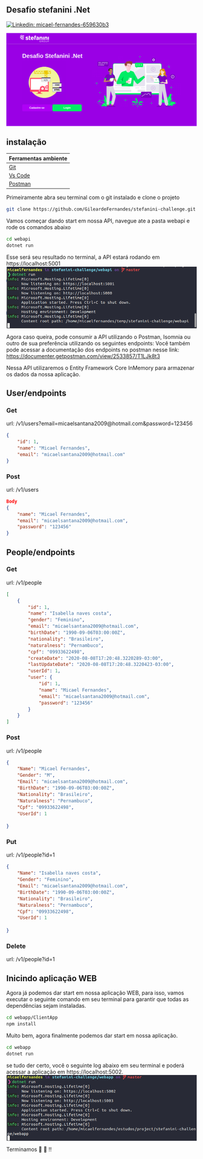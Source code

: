 <h2>Desafio stefanini .Net</h2>

[![Linkedin: micael-fernandes-659630b3](https://img.shields.io/badge/-micaelfernandes-blue?style=flat-square&logo=Linkedin&logoColor=white&link=https://www.linkedin.com/in/micael-fernandes-659630b3/)](https://www.linkedin.com/in/micael-fernandes-659630b3/)

<img align='center' src="https://github.com/GileardeFernandes/stefanini-challenge/blob/master/assets/home-web.png" >


## instalação

| Ferramentas ambiente                               |
| ---------------------------------------------------|
|<a href="https://git-scm.com/">Git</a>              |
|<a href="https://code.visualstudio.com/">Vs Code</a>|
|<a href="https://www.postman.com/">Postman</a>      |


Primeiramente abra seu terminal com o git instalado e clone o projeto

```sh
git clone https://github.com/GileardeFernandes/stefanini-challenge.git
```
Vamos começar dando start em nossa API, navegue ate a pasta webapi e rode os comandos abaixo

```sh
cd webapi
dotnet run
```
Esse será seu resultado no terminal, a API estará rodando em https://localhost:5001
<img align='center' src="https://github.com/GileardeFernandes/stefanini-challenge/blob/master/assets/log-api.png" >




Agora caso queira, pode consumir a API utilizando o Postman, Isomnia ou outro de sua preferência utilizando os seguintes endpoints:
Você também pode acessar a documentação dos endpoints no postman nesse link: https://documenter.getpostman.com/view/2533857/T1LJk8t3

Nessa API utilizaremos o Entity Framework Core InMemory para armazenar os dados da nossa aplicação.

## User/endpoints

<h3>Get</h3> 
url: /v1/users?email=micaelsantana2009@hotmail.com&password=123456

```json
{
    "id": 1,
    "name": "Micael Fernandes",
    "email": "micaelsantana2009@hotmail.com"
}
```

<h3>Post</h3> 
url: /v1/users

```json
Body
{
    "name": "Micael Fernandes",
    "email": "micaelsantana2009@hotmail.com",
    "password": "123456"
}
```

## People/endpoints

<h3>Get</h3>
url: /v1/people

```json
[
    {
        "id": 1,
        "name": "Isabella naves costa",
        "gender": "Feminino",
        "email": "micaelsantana2009@hotmail.com",
        "birthDate": "1990-09-06T03:00:00Z",
        "nationality": "Brasileiro",
        "naturalness": "Pernambuco",
        "cpf": "09933622498",
        "createDate": "2020-08-08T17:20:48.3220289-03:00",
        "lastUpdateDate": "2020-08-08T17:20:48.3220423-03:00",
        "userId": 1,
        "user": {
            "id": 1,
            "name": "Micael Fernandes",
            "email": "micaelsantana2009@hotmail.com",
            "password": "123456"
        }
    }
]
```

<h3>Post</h3>
url: /v1/people

```json
{
    "Name": "Micael Fernandes",
    "Gender": "M",
    "Email": "micaelsantana2009@hotmail.com",
    "BirthDate": "1990-09-06T03:00:00Z",
    "Nationality": "Brasileiro",
    "Naturalness": "Pernambuco",
    "Cpf": "09933622498",
    "UserId": 1

}
```

<h3>Put</h3>
url: /v1/people?id=1

```json
{
    "Name": "Isabella naves costa",
    "Gender": "Feminino",
    "Email": "micaelsantana2009@hotmail.com",
    "BirthDate": "1990-09-06T03:00:00Z",
    "Nationality": "Brasileiro",
    "Naturalness": "Pernambuco",
    "Cpf": "09933622498",
    "UserId": 1

}
```

<h3>Delete</h3>
url: /v1/people?id=1



## Inicindo aplicação WEB

Agora já podemos dar start em nossa aplicação WEB, para isso, vamos executar o seguinte comando em seu terminal para garantir que todas as dependências sejam instaladas.

```sh
cd webapp/ClientApp 
npm install
```

Muito bem, agora finalmente podemos dar start em nossa aplicação.

```sh
cd webapp
dotnet run
```

se tudo der certo, você o seguinte log abaixo em seu terminal e poderá acessar a aplicação em https://localhost:5002.
<img align='center' src="https://github.com/GileardeFernandes/stefanini-challenge/blob/master/assets/log-appweb.png" >


Terminamos 🚀 :wave: !!










